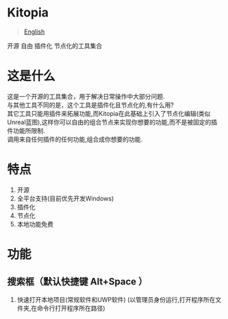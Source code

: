 # Kitopia
> [English](/en-us/)
> 
开源 自由 插件化 节点化的工具集合
# 这是什么
这是一个开源的工具集合，用于解决日常操作中大部分问题.  
与其他工具不同的是，这个工具是插件化且节点化的,有什么用?  
其它工具只能用插件来拓展功能,而Kitopia在此基础上引入了节点化编辑(类似Unreal蓝图),这样你可以自由的组合节点来实现你想要的功能,而不是被固定的插件功能所限制.  
调用来自任何插件的任何功能,组合成你想要的功能.
# 特点 
1. 开源
2. 全平台支持(目前优先开发Windows)
3. 插件化
4. 节点化
5. 本地功能免费

# 功能
## 搜索框（默认快捷键 Alt+Space ）
1. 快速打开本地项目(常规软件和UWP软件)
(以管理员身份运行,打开程序所在文件夹,在命令行打开程序所在路径)